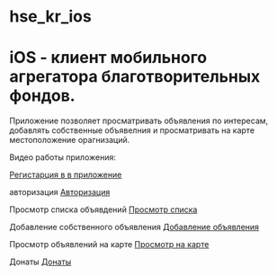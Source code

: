 # hse_kr_ios

# iOS - клиент мобильного агрегатора благотворительных фондов. 

Приложение позволяет просматривать объявления по интересам, добавлять собственные объявелния и просматривать на карте местоположение орагнизаций.

Видео работы приложения:

[Регистарция в в приложение](https://res.craft.do/user/full/ce49bd87-c053-1521-ade8-fbb22856e156/doc/BD07215A-534C-4B93-938D-9D57922914D5/CA703347-8E4D-4DA3-ACD3-FDB4F6745C0B_2/kBENAAuW6PGD4ugXpSltdMB53PDgdjBAkyIyGAlKaeUz/2023-04-24%2001.32.39.mp4)

авторизация
[Авторизация](https://user-images.githubusercontent.com/72168932/233871687-2913af6a-7f49-4deb-a2d4-54b11cd14981.mp4)

Просмотр списка объявдений
[Просмотр списка](https://user-images.githubusercontent.com/72168932/233871788-7db9938b-3d1e-4f87-ae9a-3972a0c03889.mp4)

Добавление собственного объявления
[Добавление объявления](https://user-images.githubusercontent.com/72168932/233871829-f119afbd-837d-44e8-8fcf-584a9eccffb3.mp4)

Просмотр объявлений на карте
[Просмотр на карте](https://user-images.githubusercontent.com/72168932/233871854-f31e1369-9687-4419-851d-2886bd2709b1.mp4)

Донаты
[Донаты](https://user-images.githubusercontent.com/72168932/233871889-bf6efaf9-50a6-491e-915f-683e971b2680.mp4)
